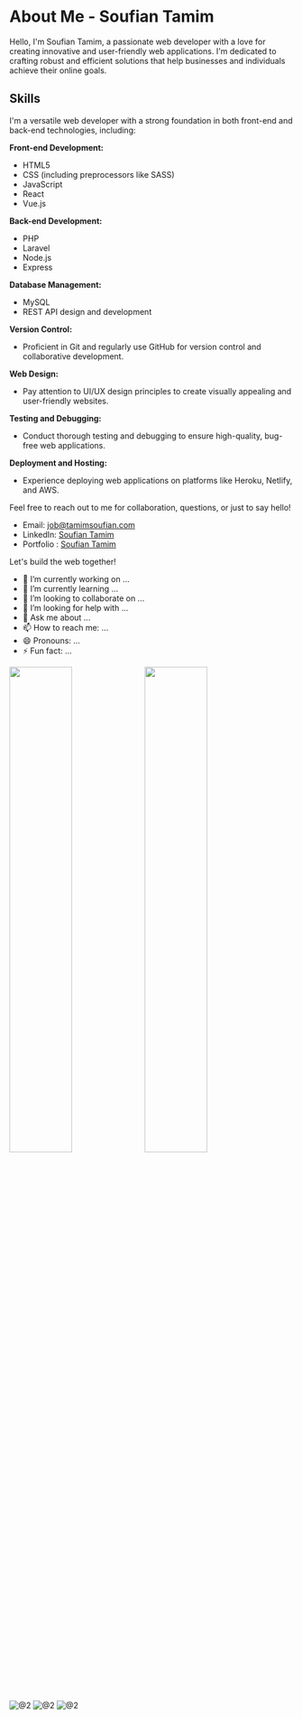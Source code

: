 # About Me - Soufian Tamim

Hello, I'm Soufian Tamim, a passionate web developer with a love for creating innovative and user-friendly web applications. I'm dedicated to crafting robust and efficient solutions that help businesses and individuals achieve their online goals.

## Skills

I'm a versatile web developer with a strong foundation in both front-end and back-end technologies, including:

**Front-end Development:**
- HTML5
- CSS (including preprocessors like SASS)
- JavaScript
- React
- Vue.js

**Back-end Development:**
- PHP
- Laravel
- Node.js
- Express

**Database Management:**
- MySQL
- REST API design and development

**Version Control:**
- Proficient in Git and regularly use GitHub for version control and collaborative development.

**Web Design:**
- Pay attention to UI/UX design principles to create visually appealing and user-friendly websites.

**Testing and Debugging:**
- Conduct thorough testing and debugging to ensure high-quality, bug-free web applications.

**Deployment and Hosting:**
- Experience deploying web applications on platforms like Heroku, Netlify, and AWS.

Feel free to reach out to me for collaboration, questions, or just to say hello!

- Email: [job@tamimsoufian.com](mailto:job@tamimsoufian.com)
- LinkedIn: [Soufian Tamim]([https://www.linkedin.com/in/soufiantamim](https://www.linkedin.com/in/soufian-tamim/))
- Portfolio : [Soufian Tamim](https://www.tamimsoufian.com)

Let's build the web together!





- 🔭 I’m currently working on ...
- 🌱 I’m currently learning ...
- 👯 I’m looking to collaborate on ...
- 🤔 I’m looking for help with ...
- 💬 Ask me about ...
- 📫 How to reach me: ...
- 😄 Pronouns: ...
- ⚡ Fun fact: ...



<img align="left" width="47%" src="https://streak-stats.demolab.com?user=SoufianTamim&theme=onedark&hide_border=false&mode=weekly)](https://git.io/streak-stats" alt=""/>
<img align="left" width="47%" src="https://github-readme-stats.vercel.app/api?username=SoufianTamim&show_icons=true&theme=onedark" alt=""/>

<img src="https://img.shields.io/badge/html5-%23E34F26.svg?style=for-the-badge&logo=html5&logoColor=white" alt="@2"/>
<img src="https://img.shields.io/badge/javascript-%23323330.svg?style=for-the-badge&logo=javascript&logoColor=%23F7DF1E" alt="@2"/>
<img src="https://img.shields.io/badge/python-3670A0?style=for-the-badge&logo=python&logoColor=ffdd54" alt="@2"/>
<img src="https://img.shields.io/badge/Freecodecamp-%23123.svg?&style=for-the-badge&logo=freecodecamp&logoColor=green" alt=""/>


 
